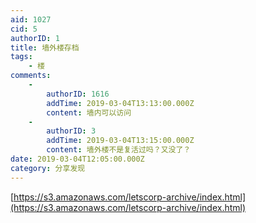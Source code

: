 ```yaml
---
aid: 1027
cid: 5
authorID: 1
title: 墙外楼存档
tags:
    - 楼
comments:
    -
        authorID: 1616
        addTime: 2019-03-04T13:13:00.000Z
        content: 墙内可以访问
    -
        authorID: 3
        addTime: 2019-03-04T13:15:00.000Z
        content: 墙外楼不是复活过吗？又没了？
date: 2019-03-04T12:05:00.000Z
category: 分享发现
---
```


[https://s3.amazonaws.com/letscorp-archive/index.html](https://s3.amazonaws.com/letscorp-archive/index.html)
